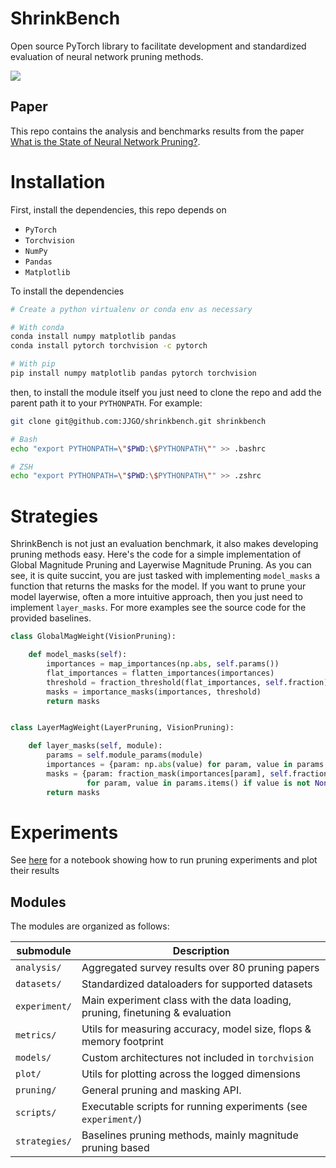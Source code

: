 # ShrinkBench

Open source PyTorch library to facilitate development and  standardized evaluation of neural network pruning methods.

![](https://shrinkbench.github.io/diagram.svg)

## Paper

This repo contains the analysis and benchmarks results from the paper [What is the State of Neural Network Pruning?](https://arxiv.org/abs/2003.03033).


# Installation

First, install the dependencies, this repo depends on
 - `PyTorch`
 - `Torchvision`
 - `NumPy`
 - `Pandas`
 - `Matplotlib`

To install the dependencies

```bash
# Create a python virtualenv or conda env as necessary

# With conda
conda install numpy matplotlib pandas
conda install pytorch torchvision -c pytorch

# With pip
pip install numpy matplotlib pandas pytorch torchvision
```

then, to install the module itself you just need to clone the repo and  add the parent path it to your `PYTHONPATH`. For example:

```bash
git clone git@github.com:JJGO/shrinkbench.git shrinkbench

# Bash
echo "export PYTHONPATH=\"$PWD:\$PYTHONPATH\"" >> .bashrc

# ZSH
echo "export PYTHONPATH=\"$PWD:\$PYTHONPATH\"" >> .zshrc
```

# Strategies

ShrinkBench is not just an evaluation benchmark, it also makes developing pruning methods easy. Here's the code for a simple implementation of Global Magnitude Pruning and Layerwise Magnitude Pruning. As you can see, it is quite succint, you are just tasked with implementing `model_masks` a function that returns the masks for the model. If you want to prune your model layerwise, often a more intuitive approach, then you just need to implement `layer_masks`. For more examples see the source code for the provided baselines.

```python
class GlobalMagWeight(VisionPruning):

    def model_masks(self):
        importances = map_importances(np.abs, self.params())
        flat_importances = flatten_importances(importances)
        threshold = fraction_threshold(flat_importances, self.fraction)
        masks = importance_masks(importances, threshold)
        return masks


class LayerMagWeight(LayerPruning, VisionPruning):

    def layer_masks(self, module):
        params = self.module_params(module)
        importances = {param: np.abs(value) for param, value in params.items()}
        masks = {param: fraction_mask(importances[param], self.fraction)
                 for param, value in params.items() if value is not None}
        return masks
```

# Experiments

See [here](jupyter/experiment_tutorial.ipynb) for a notebook showing how to run pruning experiments and plot their results

## Modules

The modules are organized as follows:

| submodule | Description |
| ---- | ---- |
| `analysis/` | Aggregated survey results over 80 pruning papers |
| `datasets/` | Standardized dataloaders for supported datasets |
| `experiment/` | Main experiment class with the data loading, pruning, finetuning & evaluation |
| `metrics/` | Utils for measuring accuracy, model size, flops & memory footprint |
| `models/` | Custom architectures not included in `torchvision` |
| `plot/` | Utils for plotting across the logged dimensions |
| `pruning/` | General pruning and masking API.  |
| `scripts/` | Executable scripts for running experiments (see `experiment/`) |
| `strategies/` | Baselines pruning methods, mainly magnitude pruning based |


